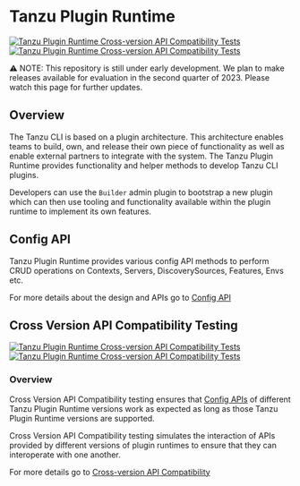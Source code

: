 # Tanzu Plugin Runtime

[![Tanzu Plugin Runtime Cross-version API Compatibility Tests](https://github.com/vmware-tanzu/tanzu-plugin-runtime/actions/workflows/compatibility_tests.yaml/badge.svg?branch=testing_badges&event=pull_request)](https://github.com/vmware-tanzu/tanzu-plugin-runtime/actions/workflows/compatibility_tests.yaml)
[![Tanzu Plugin Runtime Cross-version API Compatibility Tests](https://github.com/vmware-tanzu/tanzu-plugin-runtime/actions/workflows/compatibility_tests.yaml/badge.svg?event=pull_request)](https://github.com/vmware-tanzu/tanzu-plugin-runtime/actions/workflows/compatibility_tests.yaml)

:warning: NOTE: This repository is still under early development. We plan to
make releases available for evaluation in the second quarter of 2023.  Please
watch this page for further updates.

## Overview

The Tanzu CLI is based on a plugin architecture. This architecture enables
teams to build, own, and release their own piece of functionality as well as
enable external partners to integrate with the system. The Tanzu Plugin Runtime
provides functionality and helper methods to develop Tanzu CLI plugins.

Developers can use the `Builder` admin plugin to bootstrap a new plugin which
can then use tooling and functionality available within the plugin runtime to
implement its own features.

## Config API

Tanzu Plugin Runtime provides various config API methods to perform CRUD
operations on Contexts, Servers, DiscoverySources, Features, Envs etc.

For more details about the design and APIs go to [Config API](docs/config.md)

## Cross Version API Compatibility Testing

[![Tanzu Plugin Runtime Cross-version API Compatibility Tests](https://github.com/vmware-tanzu/tanzu-plugin-runtime/actions/workflows/compatibility_tests.yaml/badge.svg?branch=testing_badges&event=push)](https://github.com/vmware-tanzu/tanzu-plugin-runtime/actions/workflows/compatibility_tests.yaml)
[![Tanzu Plugin Runtime Cross-version API Compatibility Tests](https://github.com/vmware-tanzu/tanzu-plugin-runtime/actions/workflows/compatibility_tests.yaml/badge.svg?event=push)](https://github.com/vmware-tanzu/tanzu-plugin-runtime/actions/workflows/compatibility_tests.yaml)

### Overview

Cross Version API Compatibility testing ensures that [Config
APIs](docs/config.md) of different Tanzu Plugin Runtime versions work as
expected as long as those Tanzu Plugin Runtime versions are supported.

Cross Version API Compatibility testing simulates the interaction of APIs
provided by different versions of plugin runtimes to ensure that they can
interoperate with one another.

For more details go to [Cross-version API Compatibility](test/compatibility/docs/cross-version-api-compatibility.md)
